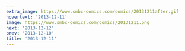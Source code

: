 ```yaml
---
extra_image: https://www.smbc-comics.com/comics/20131211after.gif
hovertext: '2013-12-11'
image: https://www.smbc-comics.com/comics/20131211.png
next: '2013-12-12'
prev: '2013-12-10'
title: '2013-12-11'
---
```

